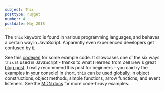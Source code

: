 ```yaml
---
subject: This
posttype: nugget
number: 4
postdate: May 2018
---
```


The `this` keyword is found in various programming languages, and behaves a certain way in JavaScript. Apparently even experienced developers get confused by it.

See this [codepen](https://codepen.io/ambrwlsn90/pen/ELEmxw?editors=1111) for some example code. It showcases one of the six ways `this` is used in JavaScript - thanks to what I learned from Zell Liew's great [blog post](https://zellwk.com/blog/this/). I really recommend this post for beginners - you can try the examples in your console! In short, `this` can be used globally, in object constructions, object methods, simple functions, arrow functions, and event listeners. See the [MDN docs](https://developer.mozilla.org/en-US/docs/Web/JavaScript/Reference/Operators/this) for more code-heavy examples.
